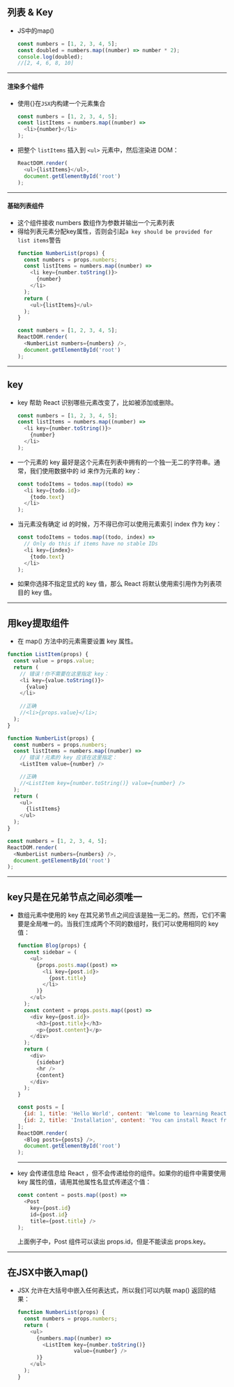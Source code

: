 ## 列表 & Key
 - JS中的map()
	```javascript
	const numbers = [1, 2, 3, 4, 5];
	const doubled = numbers.map((number) => number * 2);
	console.log(doubled);
	//[2, 4, 6, 8, 10]
	```
***
#### 渲染多个组件
 - 使用{}在`JSX`内构建一个元素集合
	```javascript
	const numbers = [1, 2, 3, 4, 5];
	const listItems = numbers.map((number) =>
	  <li>{number}</li>
	);
	```
 - 把整个 `listItems` 插入到 `<ul>` 元素中，然后渲染进 DOM：
	```javascript
	ReactDOM.render(
	  <ul>{listItems}</ul>,
	  document.getElementById('root')
	);
	```
***
#### 基础列表组件
 - 这个组件接收 numbers 数组作为参数并输出一个元素列表
 - 得给列表元素分配key属性，否则会引起`a key should be provided for list items`警告
	```javascript
	function NumberList(props) {
	  const numbers = props.numbers;
	  const listItems = numbers.map((number) =>
	    <li key={number.toString()}>
	      {number}
	    </li>
	  );
	  return (
	    <ul>{listItems}</ul>
	  );
	}
	
	const numbers = [1, 2, 3, 4, 5];
	ReactDOM.render(
	  <NumberList numbers={numbers} />,
	  document.getElementById('root')
	);
	```
***
## key
 - key 帮助 React 识别哪些元素改变了，比如被添加或删除。
	```javascript
	const numbers = [1, 2, 3, 4, 5];
	const listItems = numbers.map((number) =>
	  <li key={number.toString()}>
	    {number}
	  </li>
	);
	```
 - 一个元素的 key 最好是这个元素在列表中拥有的一个独一无二的字符串。通常，我们使用数据中的 id 来作为元素的 key：
	```javascript
	const todoItems = todos.map((todo) =>
	  <li key={todo.id}>
	    {todo.text}
	  </li>
	);
	```
 - 当元素没有确定 id 的时候，万不得已你可以使用元素索引 index 作为 key：
	```javascript
	const todoItems = todos.map((todo, index) =>
	  // Only do this if items have no stable IDs
	  <li key={index}>
	    {todo.text}
	  </li>
	);
	```
 - 如果你选择不指定显式的 key 值，那么 React 将默认使用索引用作为列表项目的 key 值。

***
## 用key提取组件
 - 在 map() 方法中的元素需要设置 key 属性。

```javascript
function ListItem(props) {
  const value = props.value;
  return (
    // 错误！你不需要在这里指定 key：
    <li key={value.toString()}>
      {value}
    </li>
	
	//正确
	//<li>{props.value}</li>;
  );
}

function NumberList(props) {
  const numbers = props.numbers;
  const listItems = numbers.map((number) =>
    // 错误！元素的 key 应该在这里指定：
    <ListItem value={number} />

	//正确
    //<ListItem key={number.toString()} value={number} />
  );
  return (
    <ul>
      {listItems}
    </ul>
  );
}

const numbers = [1, 2, 3, 4, 5];
ReactDOM.render(
  <NumberList numbers={numbers} />,
  document.getElementById('root')
);
```
***
## key只是在兄弟节点之间必须唯一
 - 数组元素中使用的 key 在其兄弟节点之间应该是独一无二的。然而，它们不需要是全局唯一的。当我们生成两个不同的数组时，我们可以使用相同的 key 值：
	```javascript
	function Blog(props) {
	  const sidebar = (
	    <ul>
	      {props.posts.map((post) =>
	        <li key={post.id}>
	          {post.title}
	        </li>
	      )}
	    </ul>
	  );
	  const content = props.posts.map((post) =>
	    <div key={post.id}>
	      <h3>{post.title}</h3>
	      <p>{post.content}</p>
	    </div>
	  );
	  return (
	    <div>
	      {sidebar}
	      <hr />
	      {content}
	    </div>
	  );
	}
	
	const posts = [
	  {id: 1, title: 'Hello World', content: 'Welcome to learning React!'},
	  {id: 2, title: 'Installation', content: 'You can install React from npm.'}
	];
	ReactDOM.render(
	  <Blog posts={posts} />,
	  document.getElementById('root')
	);
	```
	***
 - key 会传递信息给 React ，但不会传递给你的组件。如果你的组件中需要使用 key 属性的值，请用其他属性名显式传递这个值：
	```javascript
	const content = posts.map((post) =>
	  <Post
	    key={post.id}
	    id={post.id}
	    title={post.title} />
	);
	```
	上面例子中，Post 组件可以读出 props.id，但是不能读出 props.key。

***
## 在JSX中嵌入map()
 - JSX 允许在大括号中嵌入任何表达式，所以我们可以内联 map() 返回的结果：
	```javascript
	function NumberList(props) {
	  const numbers = props.numbers;
	  return (
	    <ul>
	      {numbers.map((number) =>
	        <ListItem key={number.toString()}
	                  value={number} />
	      )}
	    </ul>
	  );
	}
	```
